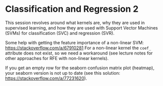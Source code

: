 # Classification and Regression 2
This session revolves around what kernels are, why they are used in supervised learning, and how they are used with Support Vector Machines (SVMs) for classification (SVC) and regression (SVR).

Some help with getting the feature importance of a non-linear SVM: https://stackoverflow.com/a/67910281
For a non-linear kernel the `coef_` attribute does not exist, so we need a workaround (see lecture notes for other approaches for RFE with non-linear kernels).

If you get an empty row for the seaborn confusion matrix plot (heatmap), your seaborn version is not up to date (see this solution: https://stackoverflow.com/a/77231620).

